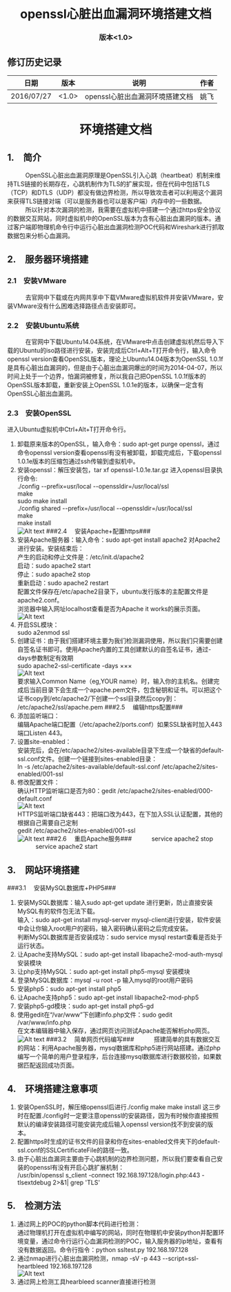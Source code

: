 # <center>openssl心脏出血漏洞环境搭建文档</center> #
### <center>版本\<1.0\></center> ###
## 修订历史记录 ##
|日期|版本|说明|作者|
|---|---|---|----|
|2016/07/27|\<1.0\>|openssl心脏出血漏洞环境搭建文档|姚飞|


# <center>环境搭建文档</center> #
## 1.&emsp;简介 ##
&emsp;&emsp;&emsp;OpenSSL心脏出血漏洞原理是OpenSSL引入心跳（heartbeat）机制来维持TLS链接的长期存在，心跳机制作为TLS的扩展实现，但在代码中包括TLS（TCP）和DTLS（UDP）都没有做边界检测，所以导致攻击者可以利用这个漏洞来获得TLS链接对端（可以是服务器也可以是客户端）内存中的一些数据。<br>
&emsp;&emsp;&emsp;所以针对本次漏洞的检测，我需要在虚拟机中搭建一个通过https安全协议的数据交互网站，同时虚拟机中的OpenSSL版本为含有心脏出血漏洞的版本。通过客户端即物理机命令行中运行心脏出血漏洞检测POC代码和Wireshark进行抓取数据包来分析心血漏洞。
## 2.&emsp;服务器环境搭建 ##
### 2.1&emsp;安装VMware ###
&emsp;&emsp;&emsp;去官网中下载或在内网共享中下载VMware虚拟机软件并安装VMware，安装VMware没有什么困难选择路径点击安装即可。
### 2.2&emsp;安装Ubuntu系统 ###
&emsp;&emsp;&emsp;在官网中下载Ubuntu14.04系统，在VMware中点击创建虚拟机然后导入下载的Ubuntu的iso路径进行安装，安装完成后Ctrl+Alt+T打开命令行，输入命令openssl version查看OpenSSL版本，理论上Ubuntu14.04版本为OpenSSL 1.0.1f是具有心脏出血漏洞的，但是由于心脏出血漏洞爆出的时间为2014-04-07，所以时间上处于一个边界，怕漏洞被修复，所以我自己把OpenSSL 1.0.1f版本的OpenSSL版本卸载，重新安装上OpenSSL 1.0.1e的版本，以确保一定含有OpenSSL心脏出血漏洞。
### 2.3&emsp;安装OpenSSL ###
进入Ubuntu虚拟机中Ctrl+Alt+T打开命令行。

1. 卸载原来版本的OpenSSL，输入命令：sudo apt-get purge openssl，通过命令openssl version查看openssl有没有被卸载，卸载完成后，下载openssl 1.0.1e版本的压缩包通过ssh传输到虚拟机中。
2. 安装openssl：解压安装包，tar xf openssl-1.0.1e.tar.gz 进入openssl目录执行命令:<br>./config --prefix=usr/local --openssldir=/usr/local/ssl<br>make<br>sudo make install<br>./config shared --prefix=/usr/local --openssldir=/usr/local/ssl<br>make<br>make install<br>![Alt text](\openssl_version.png)
###2.4 &emsp;安装Apache+配置https###
1. 安装Apache服务器：输入命令：sudo apt-get install apache2 对Apache2进行安装。安装结束后：<br>产生的启动和停止文件是：/etc/init.d/apache2<br>启动：sudo apache2 start<br>停止：sudo apache2 stop<br>重新启动：sudo apache2 restart<br>配置文件保存在/etc/apache2目录下，ubuntu发行版本的主配置文件是apache2.conf。<br>浏览器中输入网址localhost查看是否为Apache it works的展示页面。<br>![Alt text](\apache_work.png)
2. 开启SSL模块：<br>sudo a2enmod ssl 
3. 创建证书：由于我们搭建环境主要为我们检测漏洞使用，所以我们只需要创建自签名证书即可。使用Apache内置的工具创建默认的自签名证书，通过-days参数制定有效期<br>sudo apache2-ssl-certificate -days ×××<br>![Alt text](\write_pem.png) <br>要求输入Common Name（eg,YOUR name）时，输入你的主机名。创建完成后当前目录下会生成一个apache.pem文件，包含秘钥和证书。可以把这个证书copy到/etc/apache2/下创建一个ssl目录然后copy到：<br>/etc/apache2/ssl/apache.pem
###2.5 &emsp;编辑https配置###
1. 添加监听端口：<br>编辑Apache端口配置（/etc/apache2/ports.conf）如果SSL缺省时加入443端口Listen 443。
2. 设置site-enabled：<br>安装完后，会在/etc/apache2/sites-available目录下生成一个缺省的default-ssl.conf文件。创建一个链接到sites-enabled目录：<br>ln -s /etc/apache2/sites-available/default-ssl.conf /etc/apache2/sites-enabled/001-ssl
3. 修改配置文件：<br>确认HTTP监听端口是否为80：gedit /etc/apache2/sites-enabled/000-default.conf<br>![Alt text](\000-default.png)<br>HTTPS监听端口缺省443：把端口改为443，在<Virtualhost>下加入SSL认证配置，其他的根据自己需要自己定制<br>gedit /etc/apache2/sites-enabled/001-ssl<br>![Alt text](\001-default.png)
###2.6 &emsp;重启Apache服务###
&emsp;&emsp;&emsp;service apache2 stop<br>&emsp;&emsp;&emsp;service apache2 start
## 3.&emsp;网站环境搭建 ##
###3.1 &emsp;安装MySQL数据库+PHP5###
1. 安装MySQL数据库：输入sudo apt-get update 进行更新，防止直接安装MySQL有的软件包无法下载。<br>输入：sudo apt-get install mysql-server mysql-client进行安装，软件安装中会让你输入root用户的密码，输入密码确认密码之后完成安装。<br>判断MySQL数据库是否安装成功：sudo service mysql restart查看是否处于运行状态。
2. 让Apache支持MySQL：sudo apt-get install libapache2-mod-auth-mysql 安装模块
3. 让php支持MySQL：sudo apt-get install php5-mysql 安装模块
4. 登录MySQL数据库：mysql -u root -p 输入mysql的root用户密码
5. 安装php5：sudo apt-get install php5
6. 让Apache支持php5：sudo apt-get install libapache2-mod-php5
7. 安装php5-gd模块：sudo apt-get install php5-gd
8. 使用gedit在“/var/www”下创建info.php文件：sudo gedit /var/www/info.php<br>在文本编辑器中输入<?php phpinfo(); ?>保存，通过网页访问测试Apache能否解析php网页。<br>![Alt text](\infophp.png)
###3.2 &emsp;简单网页代码编写###
&emsp;&emsp;&emsp;搭建简单的具有数据交互的网站：利用Apache服务器，mysql数据库和php5进行网站搭建。通过php编写一个简单的用户登录程序，后台连接mysql数据库进行数据校验，如果数据匹配返回成功页面。
## 4.&emsp;环境搭建注意事项 ##
1. 安装OpenSSL时，解压缩openssl后进行./config make make install 这三步时在配置./config时一定要注意openssl的安装路径，因为有时候你直接按照默认的编译安装路径可能安装完成后输入openssl version找不到安装的版本。
2. 配置https时生成的证书文件的目录和你在sites-enabled文件夹下的default-ssl.conf的SSLCertificateFile的路径一致。
3. 由于心脏出血漏洞主要由于心跳机制的边界检测问题，所以我们要查看自己安装的openssl有没有开启心跳扩展机制：<br>/usr/bin/openssl s_client -connect 192.168.197.128/login.php:443 -tlsextdebug 2>&1| grep 'TLS'
## 5.&emsp;检测方法 ##
1. 通过网上的POC的python脚本代码进行检测：<br>通过物理机打开在虚拟机中编写的网站，同时在物理机中安装python并配置环境变量，通过命令行运行心血漏洞检测的POC，输入服务器的ip地址，查看有没有数据返回。命令行指令：python ssltest.py 192.168.197.128
2. 通过nmap进行心脏出血漏洞检测，nmap -sV -p 443 --script=ssl-heartbleed 192.168.197.128<br>![Alt text](\nmap.png)
3. 通过网上检测工具hearbleed scanner直接进行检测